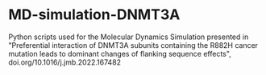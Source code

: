# MD-simulation-DNMT3A
Python scripts used for the Molecular Dynamics Simulation presented in "Preferential interaction of DNMT3A subunits containing the R882H cancer mutation leads to dominant changes of flanking sequence effects", doi.org/10.1016/j.jmb.2022.167482
